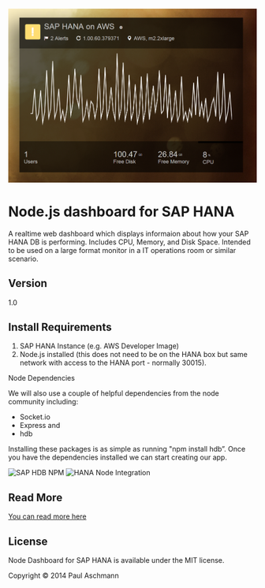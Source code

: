 ![Screenshot](https://github.com/lilabs/Node-Dashboard-for-SAP-HANA/blob/master/img/screenshot.png)

Node.js dashboard for SAP HANA
=========

A realtime web dashboard which displays informaion about how your SAP HANA DB is performing. Includes CPU, Memory, and Disk Space. Intended to be used on a large format monitor in a IT operations room or similar scenario.

Version
----

1.0

Install Requirements
----

1. SAP HANA Instance (e.g. AWS Developer Image)
2. Node.js installed (this does not need to be on the HANA box but same network with access to the HANA port - normally 30015).

Node Dependencies

We will also use a couple of helpful dependencies from the node community including: 
- Socket.io
- Express and 
- hdb 
 
Installing these packages is as simple as running "npm install hdb”. Once you have the dependencies installed we can start creating our app.

![SAP HDB NPM](https://nodei.co/npm/hdb.png?compact=true)
![HANA Node Integration](http://scn.sap.com/servlet/JiveServlet/downloadImage/38-98373-337377/474-400/pastedImage_35.png)


Read More
----
[You can read more here](http://scn.sap.com/community/developer-center/hana/blog/2013/12/05/nodejs-dashboard-for-sap-hana)

License
----

Node Dashboard for SAP HANA is available under the MIT license.

Copyright © 2014 Paul Aschmann
